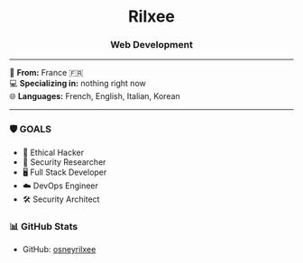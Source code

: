 <h1 align="center">Rilxee</h1>
<h3 align="center">Web Development</h3>

---

📍 **From:** France 🇫🇷  
💻 **Specializing in:** nothing right now  
🌐 **Languages:** French, English, Italian, Korean

---

### 🛡️ GOALS
- 🔐 Ethical Hacker
- 🧠 Security Researcher
- 🖥️ Full Stack Developer
- ☁️ DevOps Engineer
- 🛠️ Security Architect

### 📊 GitHub Stats
- GitHub: [osneyrilxee](https://github.com/osneyrilxee)
